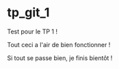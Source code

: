 tp_git_1
========

Test pour le TP 1 !

Tout ceci a l'air de bien fonctionner ! 

Si tout se passe bien, je finis bientôt ! 
